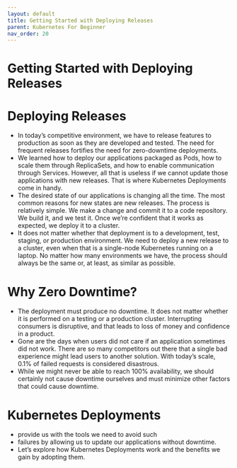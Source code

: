 ```yaml
---
layout: default
title: Getting Started with Deploying Releases
parent: Kubernetes For Beginner
nav_order: 20
---
```


# Getting Started with Deploying Releases

# Deploying Releases 

- In today’s competitive environment, we have to release features to production as soon as they are developed and tested. The need for
frequent releases fortifies the need for zero-downtime deployments.
- We learned how to deploy our applications packaged as Pods, how to scale them through ReplicaSets, and how to enable 
communication through Services. However, all that is useless if we cannot update those applications with new releases. That is where Kubernetes 
Deployments come in handy.
- The desired state of our applications is changing all the time. The most common reasons for new states are new releases. The process is relatively 
simple. We make a change and commit it to a code repository. We build it, and we test it. Once we’re confident that it works as expected, 
we deploy it to a cluster.
- It does not matter whether that deployment is to a development, test, staging, or production environment. We need to deploy a new release to a cluster, 
even when that is a single-node Kubernetes running on a laptop. No matter how many environments we have, the process should always be the same or, at 
least, as similar as possible.

# Why Zero Downtime? 

- The deployment must produce no downtime. It does not matter whether it is performed on a testing or a production cluster. Interrupting consumers is disruptive,
and that leads to loss of money and confidence in a product.
- Gone are the days when users did not care if an application sometimes did not work. There are so many competitors out there that a single bad experience 
might lead users to another solution. With today’s scale, 0.1% of failed requests is considered disastrous.
- While we might never be able to reach 100% availability, we should certainly not cause downtime ourselves and must minimize other factors that 
could cause downtime.

# Kubernetes Deployments 
- provide us with the tools we need to avoid such
- failures by allowing us to update our applications without downtime.
- Let’s explore how Kubernetes Deployments work and the benefits we gain by adopting them.




